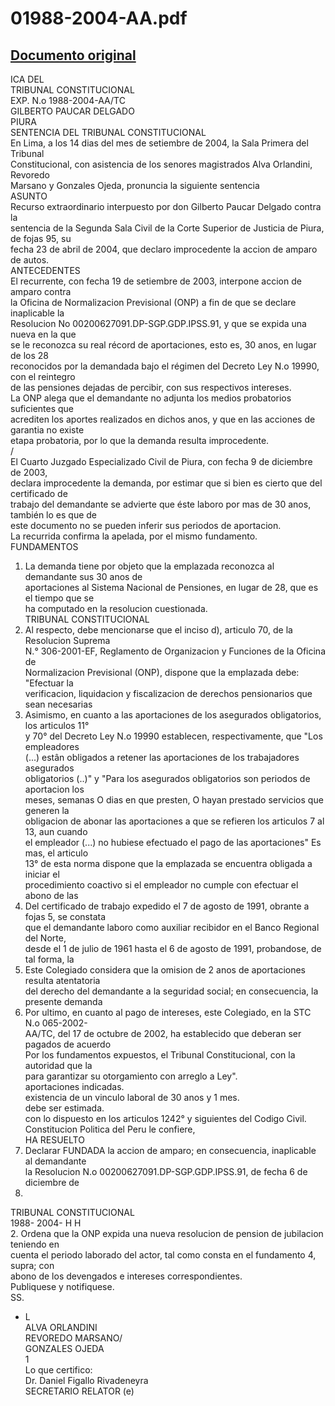 
01988-2004-AA.pdf
=================
  
[Documento original](https://tc.gob.pe/jurisprudencia/2004/01988-2004-AA.pdf)  
---  
ICA DEL  
TRIBUNAL CONSTITUCIONAL  
EXP. N.o 1988-2004-AA/TC  
GILBERTO PAUCAR DELGADO  
PIURA  
SENTENCIA DEL TRIBUNAL CONSTITUCIONAL  
En Lima, a los 14 dias del mes de setiembre de 2004, la Sala Primera del Tribunal  
Constitucional, con asistencia de los senores magistrados Alva Orlandini, Revoredo  
Marsano y Gonzales Ojeda, pronuncia la siguiente sentencia  
ASUNTO  
Recurso extraordinario interpuesto por don Gilberto Paucar Delgado contra la  
sentencia de la Segunda Sala Civil de la Corte Superior de Justicia de Piura, de fojas 95, su  
fecha 23 de abril de 2004, que declaro improcedente la accion de amparo de autos.  
ANTECEDENTES  
El recurrente, con fecha 19 de setiembre de 2003, interpone accion de amparo contra  
la Oficina de Normalizacion Previsional (ONP) a fin de que se declare inaplicable la  
Resolucion No 00200627091.DP-SGP.GDP.IPSS.91, y que se expida una nueva en la que  
se le reconozca su real récord de aportaciones, esto es, 30 anos, en lugar de los 28  
reconocidos por la demandada bajo el régimen del Decreto Ley N.o 19990, con el reintegro  
de las pensiones dejadas de percibir, con sus respectivos intereses.  
La ONP alega que el demandante no adjunta los medios probatorios suficientes que  
acrediten los aportes realizados en dichos anos, y que en las acciones de garantia no existe  
etapa probatoria, por lo que la demanda resulta improcedente.  
/  
El Cuarto Juzgado Especializado Civil de Piura, con fecha 9 de diciembre de 2003,  
declara improcedente la demanda, por estimar que si bien es cierto que del certificado de  
trabajo del demandante se advierte que éste laboro por mas de 30 anos, también lo es que de  
este documento no se pueden inferir sus periodos de aportacion.  
La recurrida confirma la apelada, por el mismo fundamento.  
FUNDAMENTOS  
1. La demanda tiene por objeto que la emplazada reconozca al demandante sus 30 anos de  
aportaciones al Sistema Nacional de Pensiones, en lugar de 28, que es el tiempo que se  
ha computado en la resolucion cuestionada.  
TRIBUNAL CONSTITUCIONAL  
2. Al respecto, debe mencionarse que el inciso d), articulo 70, de la Resolucion Suprema  
N.° 306-2001-EF, Reglamento de Organizacion y Funciones de la Oficina de  
Normalizacion Previsional (ONP), dispone que la emplazada debe: "Efectuar la  
verificacion, liquidacion y fiscalizacion de derechos pensionarios que sean necesarias  
3. Asimismo, en cuanto a las aportaciones de los asegurados obligatorios, los articulos 11°  
y 70° del Decreto Ley N.o 19990 establecen, respectivamente, que "Los empleadores  
(...) estân obligados a retener las aportaciones de los trabajadores asegurados  
obligatorios (..)" y "Para los asegurados obligatorios son periodos de aportacion los  
meses, semanas O dias en que presten, O hayan prestado servicios que generen la  
obligacion de abonar las aportaciones a que se refieren los articulos 7 al 13, aun cuando  
el empleador (...) no hubiese efectuado el pago de las aportaciones" Es mas, el articulo  
13° de esta norma dispone que la emplazada se encuentra obligada a iniciar el  
procedimiento coactivo si el empleador no cumple con efectuar el abono de las  
4. Del certificado de trabajo expedido el 7 de agosto de 1991, obrante a fojas 5, se constata  
que el demandante laboro como auxiliar recibidor en el Banco Regional del Norte,  
desde el 1 de julio de 1961 hasta el 6 de agosto de 1991, probandose, de tal forma, la  
5. Este Colegiado considera que la omision de 2 anos de aportaciones resulta atentatoria  
del derecho del demandante a la seguridad social; en consecuencia, la presente demanda  
6. Por ultimo, en cuanto al pago de intereses, este Colegiado, en la STC N.o 065-2002-  
AA/TC, del 17 de octubre de 2002, ha establecido que deberan ser pagados de acuerdo  
Por los fundamentos expuestos, el Tribunal Constitucional, con la autoridad que la  
para garantizar su otorgamiento con arreglo a Ley".  
aportaciones indicadas.  
existencia de un vinculo laboral de 30 anos y 1 mes.  
debe ser estimada.  
con lo dispuesto en los articulos 1242° y siguientes del Codigo Civil.  
Constitucion Politica del Peru le confiere,  
HA RESUELTO  
1. Declarar FUNDADA la accion de amparo; en consecuencia, inaplicable al demandante  
la Resolucion N.o 00200627091.DP-SGP.GDP.IPSS.91, de fecha 6 de diciembre de  
1991.  
TRIBUNAL CONSTITUCIONAL  
1988- 2004- H H  
2. Ordena que la ONP expida una nueva resolucion de pension de jubilacion teniendo en  
cuenta el periodo laborado del actor, tal como consta en el fundamento 4, supra; con  
abono de los devengados e intereses correspondientes.  
Publiquese y notifiquese.  
SS.  
- L  
ALVA ORLANDINI  
REVOREDO MARSANO/  
GONZALES OJEDA  
1  
Lo que certifico:  
Dr. Daniel Figallo Rivadeneyra  
SECRETARIO RELATOR (e)
